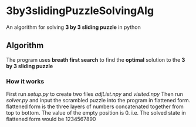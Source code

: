 # 3by3slidingPuzzleSolvingAlg
An algorithm for solving **3 by 3 sliding puzzle** in python
## Algorithm
The program uses **breath first search** to find the **optimal** solution to the **3 by 3 sliding puzzle**
### How it works
First run *setup.py* to create two files *adjList.npy* and *visited.npy*
Then run *solver.py* and input the scrambled puzzle into the program in flattened form. flattened form is the three layers of numbers concatenated together from top to bottom. The value of the empty position is 0. i.e. The solved state in flattened form would be 1234567890
